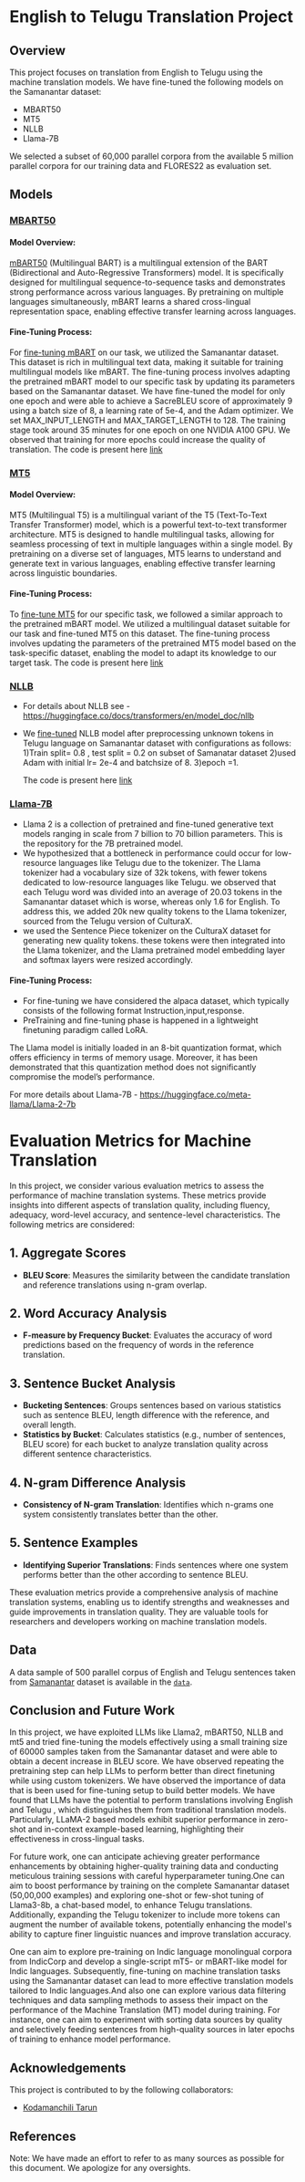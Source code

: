 # English to Telugu Translation Project

## Overview
This project focuses on translation from English to Telugu using the machine translation models. We have fine-tuned the following models on the Samanantar dataset:
- MBART50
- MT5
- NLLB
- Llama-7B

We selected a subset of 60,000 parallel corpora from the available 5 million parallel corpora for our training data  and FLORES22 as evaluation set.

## Models
### [MBART50](https://arxiv.org/pdf/2008.00401.pdf)

#### Model Overview:
[mBART50](https://arxiv.org/pdf/2008.00401.pdf) (Multilingual BART) is a multilingual extension of the BART (Bidirectional and Auto-Regressive Transformers) model. It is specifically designed for multilingual sequence-to-sequence tasks and demonstrates strong performance across various languages. By pretraining on multiple languages simultaneously, mBART learns a shared cross-lingual representation space, enabling effective transfer learning across languages.

#### Fine-Tuning Process:
For [fine-tuning mBART](https://huggingface.co/transformers/v4.7.0/model_doc/mbart.html) on our task, we utilized the Samanantar dataset. This dataset is rich in multilingual text data, making it suitable for training multilingual models like mBART. The fine-tuning process involves adapting the pretrained mBART model to our specific task by updating its parameters based on the Samanantar dataset. We have fine-tuned the model for only one epoch and were able to achieve a SacreBLEU score of approximately 9 using a batch size of 8, a learning rate of 5e-4, and the Adam optimizer. We set MAX_INPUT_LENGTH and MAX_TARGET_LENGTH to 128. The training stage took around 35 minutes for one epoch on one NVIDIA A100 GPU. We observed that training for more epochs could increase the quality of translation. The code is present here [link](./MBart50model.py)


### [MT5](https://arxiv.org/abs/2010.11934)

#### Model Overview:
MT5 (Multilingual T5) is a multilingual variant of the T5 (Text-To-Text Transfer Transformer) model, which is a powerful text-to-text transformer architecture. MT5 is designed to handle multilingual tasks, allowing for seamless processing of text in multiple languages within a single model. By pretraining on a diverse set of languages, MT5 learns to understand and generate text in various languages, enabling effective transfer learning across linguistic boundaries.

#### Fine-Tuning Process:
To [fine-tune MT5](https://huggingface.co/docs/transformers/v4.14.1/en/model_doc/mt5) for our specific task, we followed a similar approach to the pretrained mBART model. We utilized a multilingual dataset suitable for our task and fine-tuned MT5 on this dataset. The fine-tuning process involves updating the parameters of the pretrained MT5 model based on the task-specific dataset, enabling the model to adapt its knowledge to our target task.  The code is present here [link](./mT5model.py)


### [NLLB](https://arxiv.org/abs/2207.04672)
- For details about NLLB see - https://huggingface.co/docs/transformers/en/model_doc/nllb
- We [fine-tuned](https://discuss.huggingface.co/t/fine-tuning-nllb-model/31237) NLLB model after preprocessing unknown tokens in Telugu language on Samanantar dataset with configurations as follows:
1)Train split= 0.8 , test split = 0.2 on subset of Samanatar dataset 
2)used Adam with initial lr= 2e-4 and batchsize of 8.
3)epoch =1.

  The code is present here [link](./NLLB_finetunedmodel.ipynb)

### [Llama-7B](https://arxiv.org/abs/2307.09288)
- Llama 2 is a collection of pretrained and fine-tuned generative text models ranging in scale from 7 billion to 70 billion parameters. This is the repository for the 7B pretrained model.
-  We hypothesized that a bottleneck in performance could occur for low-resource languages like Telugu due to the tokenizer. The Llama tokenizer had a vocabulary size of 32k tokens, with fewer tokens dedicated to low-resource languages like Telugu. we observed that each Telugu word was divided into an average of 20.03 tokens in the Samanantar dataset which is worse, whereas only 1.6 for English. To address this, we added 20k new quality tokens to the Llama tokenizer, sourced from the Telugu version of CulturaX.
- we used the Sentence Piece tokenizer on the CulturaX dataset for generating new quality tokens. these tokens were then integrated into the Llama tokenizer, and the Llama pretrained model embedding layer and softmax layers were resized accordingly.

#### Fine-Tuning Process:
- For fine-tuning we have considered the alpaca dataset, which typically consists of the following format Instruction,input,response.
- PreTraining and fine-tuning phase is happened in a lightweight finetuning paradigm called LoRA.

The Llama model is initially loaded in an 8-bit quantization format, which offers efficiency in terms of memory usage. Moreover, it has been demonstrated that this quantization method does not significantly compromise the model’s performance.

For more details about Llama-7B - https://huggingface.co/meta-llama/Llama-2-7b
 

# Evaluation Metrics for Machine Translation

In this project, we consider various evaluation metrics to assess the performance of machine translation systems. These metrics provide insights into different aspects of translation quality, including fluency, adequacy, word-level accuracy, and sentence-level characteristics. The following metrics are considered:

## 1. Aggregate Scores
- **BLEU Score**: Measures the similarity between the candidate translation and reference translations using n-gram overlap.

## 2. Word Accuracy Analysis
- **F-measure by Frequency Bucket**: Evaluates the accuracy of word predictions based on the frequency of words in the reference translation.

## 3. Sentence Bucket Analysis
- **Bucketing Sentences**: Groups sentences based on various statistics such as sentence BLEU, length difference with the reference, and overall length.
- **Statistics by Bucket**: Calculates statistics (e.g., number of sentences, BLEU score) for each bucket to analyze translation quality across different sentence characteristics.

## 4. N-gram Difference Analysis
- **Consistency of N-gram Translation**: Identifies which n-grams one system consistently translates better than the other.

## 5. Sentence Examples
- **Identifying Superior Translations**: Finds sentences where one system performs better than the other according to sentence BLEU.

These evaluation metrics provide a comprehensive analysis of machine translation systems, enabling us to identify strengths and weaknesses and guide improvements in translation quality. They are valuable tools for researchers and developers working on machine translation models.


## Data
A data sample of 500 parallel corpus of English and Telugu sentences  taken from [Samanantar](https://ai4bharat.iitm.ac.in/samanantar/) dataset  is available in the [`data`](./Data).


## Conclusion and Future Work
In this project, we have exploited LLMs like Llama2, mBART50, NLLB and mt5 and tried fine-tuning the models effectively using a small training size of 60000 samples taken from the Samanantar dataset and were able to obtain a decent increase in BLEU score. We have observed repeating the pretraining step can help LLMs to perform better than direct finetuning while using custom tokenizers. We have observed the importance of data that is been used for fine-tuning setup to build better models. We have found that LLMs have the potential
to perform translations involving English and
Telugu , which distinguishes
them from traditional translation models. Particularly, LLaMA-2 based models exhibit superior performance in zero-shot and in-context example-based learning, highlighting their effectiveness in cross-lingual tasks.

For future work, one can anticipate achieving greater performance enhancements by obtaining higher-quality training data and conducting meticulous training sessions with careful hyperparameter tuning.One can aim to boost performance by training on the complete Samanantar dataset (50,00,000 examples) and exploring one-shot or few-shot tuning of Llama3-8b, a chat-based model, to enhance Telugu translations. Additionally, expanding the Telugu tokenizer to include more tokens can augment the number of available tokens, potentially enhancing the model's ability to capture finer linguistic nuances and improve translation accuracy.

One can aim to explore pre-training on Indic language monolingual corpora from IndicCorp and develop a single-script mT5- or mBART-like model for Indic languages. Subsequently, fine-tuning on machine translation tasks using the Samanantar dataset can lead to more effective translation models tailored to Indic languages.And also one can explore various data filtering techniques and data sampling methods  to assess their impact on the performance of the Machine Translation (MT) model during training. For instance, one can aim to experiment with sorting data sources by quality and selectively feeding sentences from high-quality sources in later epochs of training to enhance model performance.


## Acknowledgements
This project is contributed to by the following collaborators:

- [Kodamanchili Tarun](https://github.com/kodamanchili-tarun)


## References 

Note: We have made an effort to refer to as many sources as possible for this document. We apologize for any oversights.



